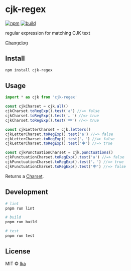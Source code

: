 # cjk-regex

[![npm](https://img.shields.io/npm/v/cjk-regex.svg)](https://www.npmjs.com/package/cjk-regex)
[![build](https://img.shields.io/github/actions/workflow/status/ikatyang/cjk-regex/test.yml)](https://github.com/ikatyang/cjk-regex/actions?query=branch%3Amain)

regular expression for matching CJK text

[Changelog](https://github.com/ikatyang/cjk-regex/blob/main/CHANGELOG.md)

## Install

```sh
npm install cjk-regex
```

## Usage

```js
import * as cjk from 'cjk-regex'

const cjkCharset = cjk.all()
cjkCharset.toRegExp().test('a') //=> false
cjkCharset.toRegExp().test('。') //=> true
cjkCharset.toRegExp().test('中') //=> true

const cjkLetterCharset = cjk.letters()
cjkLetterCharset.toRegExp().test('a') //=> false
cjkLetterCharset.toRegExp().test('。') //=> false
cjkLetterCharset.toRegExp().test('中') //=> true

const cjkPunctuationCharset = cjk.punctuations()
cjkPunctuationCharset.toRegExp().test('a') //=> false
cjkPunctuationCharset.toRegExp().test('。') //=> true
cjkPunctuationCharset.toRegExp().test('中') //=> false
```

Returns a [Charset](https://github.com/ikatyang/regexp-util#charset).

## Development

```sh
# lint
pnpm run lint

# build
pnpm run build

# test
pnpm run test
```

## License

MIT © [Ika](https://github.com/ikatyang)
